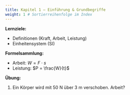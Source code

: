```yaml
---
title: Kapitel 1 – Einführung & Grundbegriffe
weight: 1 # Sortierreihenfolge im Index
---
```


**Lernziele:**
- Definitionen (Kraft, Arbeit, Leistung)
- Einheitensystem (SI)

**Formelsammlung:**
- Arbeit: $W = F \cdot s$
- Leistung: $P = \frac{W}{t}$

**Übung:**
1. Ein Körper wird mit 50 N über 3 m verschoben. Arbeit?
